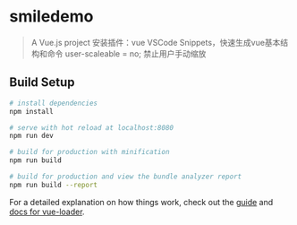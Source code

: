 # smiledemo

> A Vue.js project
安装插件：vue VSCode Snippets，快速生成vue基本结构和命令
user-scaleable = no; 禁止用户手动缩放


## Build Setup

``` bash
# install dependencies
npm install

# serve with hot reload at localhost:8080
npm run dev

# build for production with minification
npm run build

# build for production and view the bundle analyzer report
npm run build --report
```

For a detailed explanation on how things work, check out the [guide](http://vuejs-templates.github.io/webpack/) and [docs for vue-loader](http://vuejs.github.io/vue-loader).
